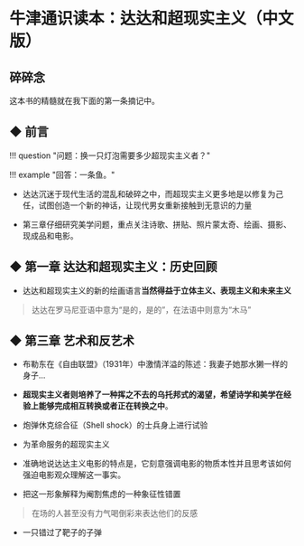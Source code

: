 # 牛津通识读本：达达和超现实主义（中文版）

## 碎碎念

这本书的精髓就在我下面的第一条摘记中。

## ◆  前言

!!! question "问题：换一只灯泡需要多少超现实主义者？"


!!! example "回答：一条鱼。"

-  达达沉迷于现代生活的混乱和破碎之中，而超现实主义更多地是以修复为己任，试图创造一个新的神话，让现代男女重新接触到无意识的力量

-  第三章仔细研究美学问题，重点关注诗歌、拼贴、照片蒙太奇、绘画、摄影、现成品和电影。


## ◆  第一章 达达和超现实主义：历史回顾

-  达达和超现实主义的新的绘画语言**当然得益于立体主义、表现主义和未来主义**

> 达达在罗马尼亚语中意为“是的，是的”，在法语中则意为“木马”


## ◆  第三章 艺术和反艺术

-  布勒东在《自由联盟》（1931年）中激情洋溢的陈述：我妻子她那水獭一样的身子...

-  **超现实主义者则培养了一种挥之不去的乌托邦式的渴望，希望诗学和美学在经验上能够完成相互转换或者正在转换之中**。

-  炮弹休克综合征（Shell shock）的士兵身上进行试验

-  为革命服务的超现实主义

-  准确地说达达主义电影的特点是，它刻意强调电影的物质本性并且思考该如何强迫电影观众理解这一事实。

-  把这一形象解释为阉割焦虑的一种象征性错置

> 在场的人甚至没有力气喝倒彩来表达他们的反感
> 
- 一只错过了靶子的子弹